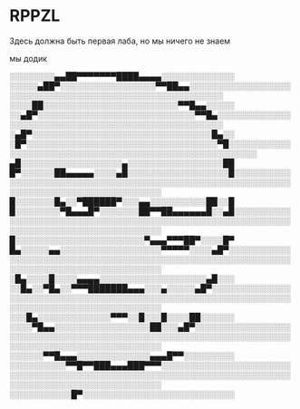 # RPPZL
Здесь должна быть первая лаба, но мы ничего не знаем

мы додик

░░░░░░░░▄▄██▀▀▀▀▀▀▀████▄▄▄▄░░░░░░░░░░░░░
░░░░░▄██▀░░░░░░░░░░░░░░░░░▀▀██▄▄░░░░░░░░░░░░░░░░░░░░░░░░░░░░░░░░░░░░░░░░░░░░░░░░░░░░░░░░
░░░░██░░░░░░░░░░░░░░░░░░░░░░░░▀▀█▄▄░░░░░
░░▄█▀░░░░░░░░░░░░░░░░░░░░░░░░░░░░▀▀█▄░░░░░░░░░░░░░░░░░░░░░░░░░░░░░░░░░░░░░░░░░░░░░░░░░░░
░▄█▀░░░░░░░░░░░░░░░░░░░░░░░░░░░░░░░░█▄░░
░█▀░░░░░░░░░░░░░░░░░░░░░░░░░░░░░░░░░░▀█░░░░░░░░░░░░░░░░░░░░░░░░░░░░░░░░░░░░░░░░░░░░░░░░░░░░░░░
▄█░░░░░░░░░░░░░░░░░░▄░░░░░░░░░░░░░░░░░██
█▀░░░░░░██▄▄▄▄▄░░░░▄█░░░░░░░░░░░░░░░░░░█░░░░░░░░░░░░░░░░░░░░░░░░░░░░░░░░░░░░░░░░░░░░░░░░░░░░░░░░░░░░░░░░░░░░░░░░░░░░░░░░░░░░░░░
█░░░░░░░█▄░░▀██████▀░░░▄▄░░░░░░░░░░██░░█
█░░░░░░░░▀█▄▄▄█▀░░░░░░░██▀▀██▄▄▄▄▄▄█░░▄█░░░░░░░░░░░░░░░░░░░░░░░░░░░░░░░░░░░░░░░░░░░░░░░░░░░░░░░░░░░░░░░░░░░░░░░░░░░░░░░░░░░░░░░
█░░░░░░░░░░░░░░░░░░░░░░░▀▄▄▄▀▀▀██▀░░░░█▀
█▄░░░░░▄▄░░░░░░░░░░░░░░░░░░▀▀▀▀▀░░░░▄█▀░░░░░░░░░░░░░░░░░░░░░░░░░░░░░░░░░░░░░░░░░░░░░░░░░░░░░░░░░░░░░░░░░░░░░░░░░░░░░░░░░░░░░░░░
░█▄░░░░█░░░░▄▄▄▄░░░░░░░░░░░░░░░░░░░▄█░░░
░░█▄░░▀█▄░░▀▀▀███████▄▄▄░░░▄░░░░░▄█▀░░░░░░░░░░░░░░░░░░░░░░░░░░░░░░░░░░░░░░░░░░░░░░░░░░░░░░░░░░░░░░░░░░░░░░░░░░░░░░░░░░░░░░░░░░░
░░░█▄░░░░░░░░░░░░░▀▀▀░░█░░░█░░░░██░░░░░░
░░░░▀█▄▄░░░░░░░░░░░░░░░░░██░░░▄█▀░░░░░░░░░░░░░░░░░░░░░░░░░░░░░░░░░░░░░░░░░░░░░░░░░░░░░░░░░░░░░░░░░░░░░░░░░░░░░░░░░░░░░░░░░░░░░░
░░░░░░▀▀█▄▄▄░░░░░░░░░░░░░▄▄▄█▀▀░░░░░░░░░
░░░░░░░░░░▀▀█▀▀███▄▄▄███▀▀▀░░░░░░░░░░░░░░░░░░░░░░░░░░░░░░░░░░░░░░░░░░░░░░░░░░░░░░░░░░░░░░░░░░░░░░░░░░░░░░░░░░░░░░░░░░░░░░░░░░░░
░░░░░░░░░░░█▀░░░░░░░░░░░░░░░░░░░░░░░░░░░
